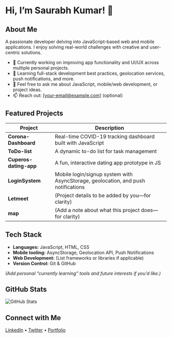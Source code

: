 # Hi, I’m Saurabh Kumar! 👋

##  About Me
A passionate developer delving into JavaScript-based web and mobile applications. I enjoy solving real-world challenges with creative and user-centric solutions.

- 🔭 Currently working on improving app functionality and UI/UX across multiple personal projects.
- 🌱 Learning full-stack development best practices, geolocation services, push notifications, and more.
- 💬 Feel free to ask me about JavaScript, mobile/web development, or project ideas.
- 📫 Reach out: [your-email@example.com] (optional)

##  Featured Projects
| Project | Description |
|---------|-------------|
| **Corona-Dashboard** | Real-time COVID-19 tracking dashboard built with JavaScript |
| **ToDo-list** | A dynamic to-do list for task management |
| **Cuperos-dating-app** | A fun, interactive dating app prototype in JS |
| **LoginSystem** | Mobile login/signup system with AsyncStorage, geolocation, and push notifications |
| **Letmeet** | (Project details to be added by you—for clarity) |
| **map** | (Add a note about what this project does—for clarity) |

##  Tech Stack
- **Languages:** JavaScript, HTML, CSS  
- **Mobile tooling:** AsyncStorage, Geolocation API, Push Notifications  
- **Web Development:** (List frameworks or libraries if applicable)  
- **Version Control:** Git & GitHub

*(Add personal “currently learning” tools and future interests if you'd like.)*

##  GitHub Stats
![GitHub Stats](https://github-readme-stats.vercel.app/api?username=Saurabh123kandari&show_icons=true&theme=radical)

##  Connect with Me
[LinkedIn](#) • [Twitter](#) • [Portfolio](#)
